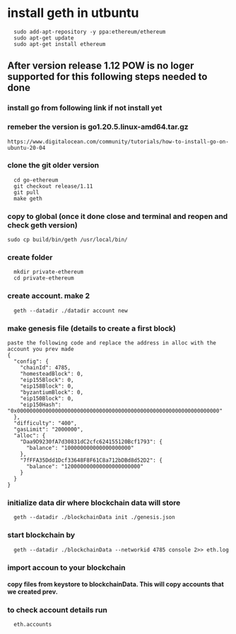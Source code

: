 # install geth in utbuntu
```
  sudo add-apt-repository -y ppa:ethereum/ethereum
  sudo apt-get update
  sudo apt-get install ethereum
```

## After version release 1.12 POW is no loger supported for this following steps needed to done

  ### install go from following link if not install yet
  ### remeber the version is go1.20.5.linux-amd64.tar.gz
  ``` https://www.digitalocean.com/community/tutorials/how-to-install-go-on-ubuntu-20-04 ```
  
  ### clone the git older version
  ```
    cd go-ethereum
    git checkout release/1.11
    git pull
    make geth
  ```
  ### copy to global (once it done close and terminal and reopen and check geth version)
  ``` sudo cp build/bin/geth /usr/local/bin/ ``` 

  ### create folder
  ```
    mkdir private-ethereum
    cd private-ethereum
  ```

  ### create account. make 2 
  ```
    geth --datadir ./datadir account new
  ```
  
  ### make genesis file (details to create a first block)
    paste the following code and replace the address in alloc with the account you prev made
    {
      "config": {
        "chainId": 4785,
        "homesteadBlock": 0,
        "eip155Block": 0,
        "eip158Block": 0,
        "byzantiumBlock": 0,
        "eip150Block": 0,
        "eip150Hash": "0x0000000000000000000000000000000000000000000000000000000000000000"
      },
      "difficulty": "400",
      "gasLimit": "2000000",
      "alloc": {
        "Daa9D9230fA7d30831dC2cfc624155120Bcf1793": { 
          "balance": "100000000000000000000" 
        },
        "7fFFA35Ddd1Dcf33648F8F61C8a712bDBd8d52D2": { 
          "balance": "120000000000000000000000" 
        }
      }
    }

  ### initialize data dir where blockchain data will store
  ```
    geth --datadir ./blockchainData init ./genesis.json
  ```

  ### start blockchain by 
  ``` 
    geth --datadir ./blockchainData --networkid 4785 console 2>> eth.log
  ```

  ### import accoun to your blockchain
  #### copy files from keystore to blockchainData. This will copy accounts that we created prev.
  
  ### to check account details run
  ```
    eth.accounts
  ```
